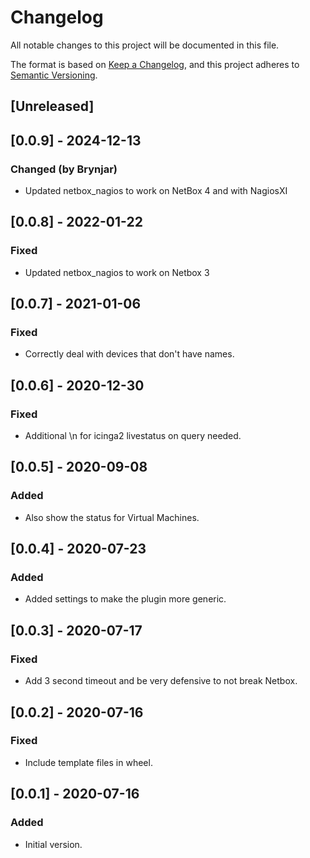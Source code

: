 # Changelog
All notable changes to this project will be documented in this file.

The format is based on [Keep a Changelog](https://keepachangelog.com/en/1.0.0/),
and this project adheres to [Semantic Versioning](https://semver.org/spec/v2.0.0.html).

## [Unreleased]

## [0.0.9] - 2024-12-13
### Changed (by Brynjar)
- Updated netbox_nagios to work on NetBox 4 and with NagiosXI

## [0.0.8] - 2022-01-22
### Fixed
- Updated netbox_nagios to work on Netbox 3

## [0.0.7] - 2021-01-06
### Fixed
- Correctly deal with devices that don't have names.

## [0.0.6] - 2020-12-30
### Fixed
- Additional \n for icinga2 livestatus on query needed.

## [0.0.5] - 2020-09-08
### Added
- Also show the status for Virtual Machines.

## [0.0.4] - 2020-07-23
### Added
- Added settings to make the plugin more generic.

## [0.0.3] - 2020-07-17
### Fixed
- Add 3 second timeout and be very defensive to not break Netbox.

## [0.0.2] - 2020-07-16
### Fixed
- Include template files in wheel.

## [0.0.1] - 2020-07-16
### Added
- Initial version.
